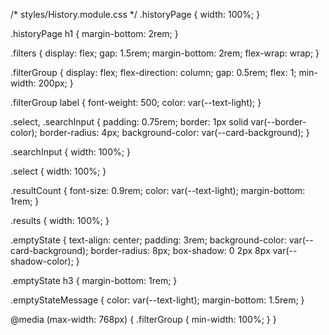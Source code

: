 /* styles/History.module.css */
.historyPage {
  width: 100%;
}

.historyPage h1 {
  margin-bottom: 2rem;
}

.filters {
  display: flex;
  gap: 1.5rem;
  margin-bottom: 2rem;
  flex-wrap: wrap;
}

.filterGroup {
  display: flex;
  flex-direction: column;
  gap: 0.5rem;
  flex: 1;
  min-width: 200px;
}

.filterGroup label {
  font-weight: 500;
  color: var(--text-light);
}

.select,
.searchInput {
  padding: 0.75rem;
  border: 1px solid var(--border-color);
  border-radius: 4px;
  background-color: var(--card-background);
}

.searchInput {
  width: 100%;
}

.select {
  width: 100%;
}

.resultCount {
  font-size: 0.9rem;
  color: var(--text-light);
  margin-bottom: 1rem;
}

.results {
  width: 100%;
}

.emptyState {
  text-align: center;
  padding: 3rem;
  background-color: var(--card-background);
  border-radius: 8px;
  box-shadow: 0 2px 8px var(--shadow-color);
}

.emptyState h3 {
  margin-bottom: 1rem;
}

.emptyStateMessage {
  color: var(--text-light);
  margin-bottom: 1.5rem;
}

@media (max-width: 768px) {
  .filterGroup {
    min-width: 100%;
  }
}
